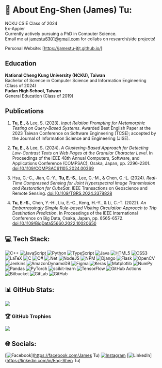 # 💫 About Eng-Shen (James) Tu:
NCKU CSIE Class of 2024<br>Ex-Appier<br>Currently actively pursuing a PhD in Computer Science. <br>Email me at jamestu6301@gmail.com for collabs on research/side projects!

Personal Website: [https://jamestu-jtjt.github.io/]

## Education

**National Cheng Kung University (NCKU), Taiwan**  
Bachelor of Science in Computer Science and Information Engineering (Class of 2024)  
**Fudan High School, Taiwan**  
General Education (Class of 2019)

## Publications

1. **Tu, E.**, & Lee, S. (2023). *Input Relation Prompting for Metamorphic Testing on Query-Based Systems*. Awarded Best English Paper at the 2023 Taiwan Conference on Software Engineering (TCSE); accepted by the Journal of Information Science and Engineering (JISE).

2. **Tu, E.**, & Lee, S. (2024). *A Clustering-Based Approach for Detecting Low-Contrast Texts on Web Pages at the Granular Character Level*. In Proceedings of the IEEE 48th Annual Computers, Software, and Applications Conference (COMPSAC), Osaka, Japan, pp. 2296-2301. [doi:10.1109/COMPSAC61105.2024.00369](https://doi.org/10.1109/COMPSAC61105.2024.00369)

3. Hsu, C.-C., Jian, C.-Y., **Tu, E.-S.**, Lee, C.-M., & Chen, G.-L. (2024). *Real-Time Compressed Sensing for Joint Hyperspectral Image Transmission and Restoration for CubeSat*. IEEE Transactions on Geoscience and Remote Sensing. [doi:10.1109/TGRS.2024.3378828](https://doi.org/10.1109/TGRS.2024.3378828)

4. **Tu, E.-S.**, Chen, Y.-H., Liu, E.-C., Keng, H.-Y., & Li, C.-T. (2022). *An Embarrassingly Simple Rule-based Visiting Circulation Approach to Trip Destination Prediction*. In Proceedings of the IEEE International Conference on Big Data, Osaka, Japan, pp. 6565-6572. [doi:10.1109/BigData55660.2022.10020650](https://doi.org/10.1109/BigData55660.2022.10020650)

## 💻 Tech Stack:
![C++](https://img.shields.io/badge/c++-%2300599C.svg?style=for-the-badge&logo=c%2B%2B&logoColor=white) ![JavaScript](https://img.shields.io/badge/javascript-%23323330.svg?style=for-the-badge&logo=javascript&logoColor=%23F7DF1E) ![Python](https://img.shields.io/badge/python-3670A0?style=for-the-badge&logo=python&logoColor=ffdd54) ![TypeScript](https://img.shields.io/badge/typescript-%23007ACC.svg?style=for-the-badge&logo=typescript&logoColor=white) ![Java](https://img.shields.io/badge/java-%23ED8B00.svg?style=for-the-badge&logo=openjdk&logoColor=white) ![HTML5](https://img.shields.io/badge/html5-%23E34F26.svg?style=for-the-badge&logo=html5&logoColor=white) ![CSS3](https://img.shields.io/badge/css3-%231572B6.svg?style=for-the-badge&logo=css3&logoColor=white) ![LaTeX](https://img.shields.io/badge/latex-%23008080.svg?style=for-the-badge&logo=latex&logoColor=white) ![C](https://img.shields.io/badge/c-%2300599C.svg?style=for-the-badge&logo=c&logoColor=white) ![C#](https://img.shields.io/badge/c%23-%23239120.svg?style=for-the-badge&logo=csharp&logoColor=white) ![.Net](https://img.shields.io/badge/.NET-5C2D91?style=for-the-badge&logo=.net&logoColor=white) ![NodeJS](https://img.shields.io/badge/node.js-6DA55F?style=for-the-badge&logo=node.js&logoColor=white) ![NPM](https://img.shields.io/badge/NPM-%23CB3837.svg?style=for-the-badge&logo=npm&logoColor=white) ![Django](https://img.shields.io/badge/django-%23092E20.svg?style=for-the-badge&logo=django&logoColor=white) ![Flask](https://img.shields.io/badge/flask-%23000.svg?style=for-the-badge&logo=flask&logoColor=white) ![OpenCV](https://img.shields.io/badge/opencv-%23white.svg?style=for-the-badge&logo=opencv&logoColor=white) ![Jenkins](https://img.shields.io/badge/jenkins-%232C5263.svg?style=for-the-badge&logo=jenkins&logoColor=white) ![AmazonDynamoDB](https://img.shields.io/badge/Amazon%20DynamoDB-4053D6?style=for-the-badge&logo=Amazon%20DynamoDB&logoColor=white) ![Figma](https://img.shields.io/badge/figma-%23F24E1E.svg?style=for-the-badge&logo=figma&logoColor=white) ![Keras](https://img.shields.io/badge/Keras-%23D00000.svg?style=for-the-badge&logo=Keras&logoColor=white) ![Matplotlib](https://img.shields.io/badge/Matplotlib-%23ffffff.svg?style=for-the-badge&logo=Matplotlib&logoColor=black) ![NumPy](https://img.shields.io/badge/numpy-%23013243.svg?style=for-the-badge&logo=numpy&logoColor=white) ![Pandas](https://img.shields.io/badge/pandas-%23150458.svg?style=for-the-badge&logo=pandas&logoColor=white) ![PyTorch](https://img.shields.io/badge/PyTorch-%23EE4C2C.svg?style=for-the-badge&logo=PyTorch&logoColor=white) ![scikit-learn](https://img.shields.io/badge/scikit--learn-%23F7931E.svg?style=for-the-badge&logo=scikit-learn&logoColor=white) ![TensorFlow](https://img.shields.io/badge/TensorFlow-%23FF6F00.svg?style=for-the-badge&logo=TensorFlow&logoColor=white) ![GitHub Actions](https://img.shields.io/badge/github%20actions-%232671E5.svg?style=for-the-badge&logo=githubactions&logoColor=white) ![Bitbucket](https://img.shields.io/badge/bitbucket-%230047B3.svg?style=for-the-badge&logo=bitbucket&logoColor=white) ![GitLab](https://img.shields.io/badge/gitlab-%23181717.svg?style=for-the-badge&logo=gitlab&logoColor=white) ![GitHub](https://img.shields.io/badge/github-%23121011.svg?style=for-the-badge&logo=github&logoColor=white)

## 📊 GitHub Stats:
![](https://github-readme-stats.vercel.app/api?username=jamestu-jtjt&theme=dark&hide_border=true&include_all_commits=true&count_private=true)<br/>
<!--- 
![](https://github-readme-streak-stats.herokuapp.com/?user=jamestu-jtjt&theme=dark&hide_border=true)<br/>
![](https://github-readme-stats.vercel.app/api/top-langs/?username=jamestu-jtjt&theme=dark&hide_border=true&include_all_commits=true&count_private=true&layout=compact)
--->
### 🏆 GitHub Trophies
![](https://github-profile-trophy.vercel.app/?username=jamestu-jtjt&theme=tokyonight&no-frame=true&no-bg=true&margin-w=4)

## 🌐 Socials:
[![Facebook](https://img.shields.io/badge/Facebook-%231877F2.svg?logo=Facebook&logoColor=white)](https://facebook.com/James Tu) [![Instagram](https://img.shields.io/badge/Instagram-%23E4405F.svg?logo=Instagram&logoColor=white)](https://instagram.com/jt.handwriting) [![LinkedIn](https://img.shields.io/badge/LinkedIn-%230077B5.svg?logo=linkedin&logoColor=white)](https://linkedin.com/in/Eng-Shen Tu) 
<!--- 
### 🔝 Top Contributed Repo
![](https://github-contributor-stats.vercel.app/api?username=jamestu-jtjt&limit=5&theme=tokyonight&combine_all_yearly_contributions=true)

## ✍️ Random Dev Quote
![](https://quotes-github-readme.vercel.app/api?type=horizontal&theme=tokyonight)

[![](https://visitcount.itsvg.in/api?id=jamestu-jtjt&icon=2&color=6)](https://visitcount.itsvg.in)
--->
